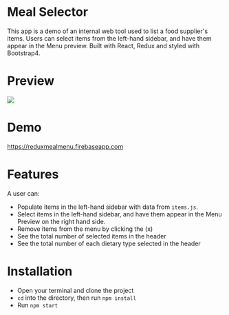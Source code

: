 # Meal Selector

This app is a demo of an internal web tool used to list a food supplier's items.
Users can select items from the left-hand sidebar, and have them appear in the Menu preview.
Built with React, Redux and styled with Bootstrap4.

# Preview
![](menu.gif)

# Demo

https://reduxmealmenu.firebaseapp.com

# Features

A user can: 

- Populate items in the left-hand sidebar with data from `items.js`.
- Select items in the left-hand sidebar, and have them appear in the Menu Preview on the right hand side.
- Remove items from the menu by clicking the (x)
- See the total number of selected items in the header
- See the total number of each dietary type selected in the header

# Installation

- Open your terminal and clone the project
- ```cd``` into the directory, then run ```npm install```
- Run ```npm start```

